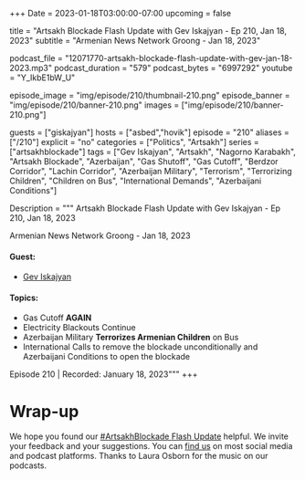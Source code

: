 +++
Date = 2023-01-18T03:00:00-07:00
upcoming = false

title = "Artsakh Blockade Flash Update with Gev Iskajyan - Ep 210, Jan 18, 2023"
subtitle = "Armenian News Network Groong - Jan 18, 2023"

podcast_file = "12071770-artsakh-blockade-flash-update-with-gev-jan-18-2023.mp3"
podcast_duration = "579"
podcast_bytes = "6997292"
youtube = "Y_IkbE1bW_U"

episode_image = "img/episode/210/thumbnail-210.png"
episode_banner = "img/episode/210/banner-210.png"
images = ["img/episode/210/banner-210.png"]

guests = ["giskajyan"]
hosts = ["asbed","hovik"]
episode = "210"
aliases = ["/210"]
explicit = "no"
categories = ["Politics", "Artsakh"]
series = ["artsakhblockade"]
tags = ["Gev Iskajyan", "Artsakh", "Nagorno Karabakh", "Artsakh Blockade", "Azerbaijan", "Gas Shutoff", "Gas Cutoff", "Berdzor Corridor", "Lachin Corridor", "Azerbaijan Military", "Terrorism", "Terrorizing Children", "Children on Bus", "International Demands", "Azerbaijani Conditions"]

Description = """
Artsakh Blockade Flash Update with Gev Iskajyan - Ep 210, Jan 18, 2023

Armenian News Network Groong - Jan 18, 2023

#### Guest: 
* [Gev Iskajyan](/guest/giskajyan)

#### Topics:
* Gas Cutoff __AGAIN__
* Electricity Blackouts Continue
* Azerbaijan Military __Terrorizes Armenian Children__ on Bus
* International Calls to remove the blockade unconditionally and Azerbaijani Conditions to open the blockade

Episode 210 | Recorded: January 18, 2023"""
+++


# Wrap-up

We hope you found our [#ArtsakhBlockade Flash Update](https://podcasts.groong.org/) helpful. We invite your feedback and your suggestions. You can [find us](https://linktr.ee/groong) on most social media and podcast platforms. Thanks to Laura Osborn for the music on our podcasts.
